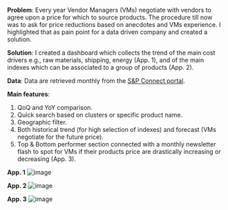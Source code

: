 **Problem**: Every year Vendor Managers (VMs) negotiate with vendors to agree upon a price for which to source products. The procedure till now was to ask for price reductions based on anecdotes and VMs experience. I highlighted that as pain point for a data driven company and created a solution.

**Solution**: I created a dashboard which collects the trend of the main cost drivers e.g., raw materials, shipping, energy (App. 1), and of the main indexes which can be associated to a group of products (App. 2).

**Data**: Data are retrieved monthly from the [S&P Connect portal](https://connect.ihsmarkit.com/login?callingUrl=https%3a%2f%2fconnect.ihsmarkit.com%2fhome).

**Main features**:
  1. QoQ and YoY comparison.
  2. Quick search based on clusters or specific product name.
  3. Geographic filter.
  4. Both historical trend (for high selection of indexes) and forecast (VMs negotiate for the future price).
  5. Top & Bottom performer section connected with a monthly newsletter flash to spot for VMs if their products price are drastically increasing or decreasing (App. 3).

**App. 1**
![image](https://github.com/pietro-fantini/Cost-Drivers-Dashboard/assets/136325329/f9eaddad-416a-4535-a246-b901a89a03fd)

**App. 2**
![image](https://github.com/pietro-fantini/Cost-Drivers-Dashboard/assets/136325329/6c33b0b9-bf6d-4ab9-9a65-2920fd2fec2e)

**App. 3**
![image](https://github.com/pietro-fantini/Cost-Drivers-Dashboard/assets/136325329/087a5b63-6d41-4c73-86e3-71545837111e)
